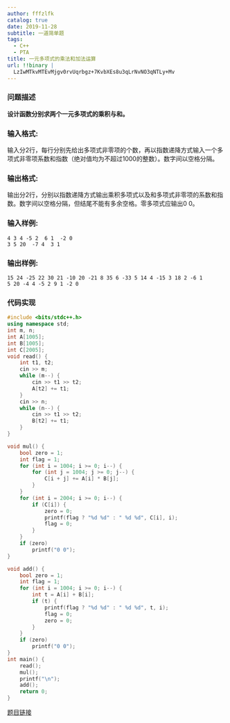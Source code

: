 ```yaml
---
author: fffzlfk
catalog: true
date: 2019-11-28
subtitle: 一道简单题
tags:
  - C++
  - PTA
title: 一元多项式的乘法和加法运算
url: !!binary |
  LzIwMTkvMTEvMjgv0rvUqrbgz+7KvbXEs8u3qLrNvNO3qNTLy+Mv
---
```



### 问题描述
**设计函数分别求两个一元多项式的乘积与和。**

### 输入格式:
输入分2行，每行分别先给出多项式非零项的个数，再以指数递降方式输入一个多项式非零项系数和指数（绝对值均为不超过1000的整数）。数字间以空格分隔。

### 输出格式:
输出分2行，分别以指数递降方式输出乘积多项式以及和多项式非零项的系数和指数。数字间以空格分隔，但结尾不能有多余空格。零多项式应输出0 0。

### 输入样例:
```
4 3 4 -5 2  6 1  -2 0
3 5 20  -7 4  3 1
```
### 输出样例:
```
15 24 -25 22 30 21 -10 20 -21 8 35 6 -33 5 14 4 -15 3 18 2 -6 1
5 20 -4 4 -5 2 9 1 -2 0
```

### 代码实现
```cpp
#include <bits/stdc++.h>
using namespace std;
int m, n;
int A[1005];
int B[1005];
int C[2005];
void read() {
    int t1, t2;
    cin >> m;
    while (m--) {
        cin >> t1 >> t2;
        A[t2] += t1;
    }
    cin >> n;
    while (n--) {
        cin >> t1 >> t2;
        B[t2] += t1;
    }
}

void mul() {
    bool zero = 1;
    int flag = 1;
    for (int i = 1004; i >= 0; i--) {
        for (int j = 1004; j >= 0; j--) {
            C[i + j] += A[i] * B[j];
        }
    }
    for (int i = 2004; i >= 0; i--) {
        if (C[i]) {
            zero = 0;
            printf(flag ? "%d %d" : " %d %d", C[i], i);
            flag = 0;
        }
    }
    if (zero)
        printf("0 0");
}

void add() {
    bool zero = 1;
    int flag = 1;
    for (int i = 1004; i >= 0; i--) {
        int t = A[i] + B[i];
        if (t) {
            printf(flag ? "%d %d" : " %d %d", t, i);
            flag = 0;
            zero = 0;
        }
    }
    if (zero)
        printf("0 0");
}
int main() {
    read();
    mul();
    printf("\n");
    add();
    return 0;
}
```
[题目链接](https://pintia.cn/problem-sets/15/problems/710)